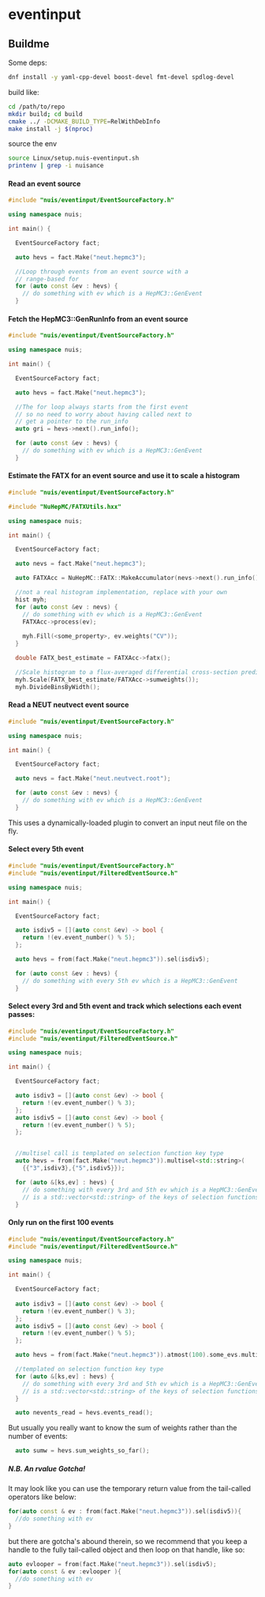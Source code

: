 # eventinput

## Buildme

Some deps:
```bash
dnf install -y yaml-cpp-devel boost-devel fmt-devel spdlog-devel
```

build like:

```bash
cd /path/to/repo
mkdir build; cd build
cmake ../ -DCMAKE_BUILD_TYPE=RelWithDebInfo
make install -j $(nproc)
```

source the env

```bash
source Linux/setup.nuis-eventinput.sh
printenv | grep -i nuisance
```

#### Read an event source

```c++
#include "nuis/eventinput/EventSourceFactory.h"

using namespace nuis;

int main() {

  EventSourceFactory fact;

  auto hevs = fact.Make("neut.hepmc3");

  //Loop through events from an event source with a 
  // range-based for
  for (auto const &ev : hevs) {
    // do something with ev which is a HepMC3::GenEvent
  }
```

#### Fetch the HepMC3::GenRunInfo from an event source

```c++
#include "nuis/eventinput/EventSourceFactory.h"

using namespace nuis;

int main() {

  EventSourceFactory fact;

  auto hevs = fact.Make("neut.hepmc3");

  //The for loop always starts from the first event
  // so no need to worry about having called next to 
  // get a pointer to the run_info
  auto gri = hevs->next().run_info();

  for (auto const &ev : hevs) {
    // do something with ev which is a HepMC3::GenEvent
  }
```

#### Estimate the FATX for an event source and use it to scale a histogram

```c++
#include "nuis/eventinput/EventSourceFactory.h"

#include "NuHepMC/FATXUtils.hxx"

using namespace nuis;

int main() {

  EventSourceFactory fact;

  auto nevs = fact.Make("neut.hepmc3");

  auto FATXAcc = NuHepMC::FATX::MakeAccumulator(nevs->next().run_info());

  //not a real histogram implementation, replace with your own
  hist myh;
  for (auto const &ev : nevs) {
    // do something with ev which is a HepMC3::GenEvent
    FATXAcc->process(ev);
    
    myh.Fill(<some_property>, ev.weights("CV"));
  }

  double FATX_best_estimate = FATXAcc->fatx();

  //Scale histogram to a flux-averaged differential cross-section prediction
  myh.Scale(FATX_best_estimate/FATXAcc->sumweights());
  myh.DivideBinsByWidth();
```

#### Read a NEUT neutvect event source

```c++
#include "nuis/eventinput/EventSourceFactory.h"

using namespace nuis;

int main() {

  EventSourceFactory fact;

  auto nevs = fact.Make("neut.neutvect.root");

  for (auto const &ev : nevs) {
    // do something with ev which is a HepMC3::GenEvent
  }
```

This uses a dynamically-loaded plugin to convert an input neut file on the fly.


#### Select every 5th event

```c++
#include "nuis/eventinput/EventSourceFactory.h"
#include "nuis/eventinput/FilteredEventSource.h"

using namespace nuis;

int main() {

  EventSourceFactory fact;

  auto isdiv5 = [](auto const &ev) -> bool {
    return !(ev.event_number() % 5);
  };

  auto hevs = from(fact.Make("neut.hepmc3")).sel(isdiv5);

  for (auto const &ev : hevs) {
    // do something with every 5th ev which is a HepMC3::GenEvent
  }
```

#### Select every 3rd and 5th event and track which selections each event passes:

```c++
#include "nuis/eventinput/EventSourceFactory.h"
#include "nuis/eventinput/FilteredEventSource.h"

using namespace nuis;

int main() {

  EventSourceFactory fact;

  auto isdiv3 = [](auto const &ev) -> bool {
    return !(ev.event_number() % 3);
  };
  auto isdiv5 = [](auto const &ev) -> bool {
    return !(ev.event_number() % 5);
  };


  //multisel call is templated on selection function key type
  auto hevs = from(fact.Make("neut.hepmc3")).multisel<std::string>(
    {{"3",isdiv3},{"5",isdiv5}});

  for (auto &[ks,ev] : hevs) {
    // do something with every 3rd and 5th ev which is a HepMC3::GenEvent
    // is a std::vector<std::string> of the keys of selection functions that ev passes.
  }
```

#### Only run on the first 100 events

```c++
#include "nuis/eventinput/EventSourceFactory.h"
#include "nuis/eventinput/FilteredEventSource.h"

using namespace nuis;

int main() {

  EventSourceFactory fact;
  
  auto isdiv3 = [](auto const &ev) -> bool {
    return !(ev.event_number() % 3);
  };
  auto isdiv5 = [](auto const &ev) -> bool {
    return !(ev.event_number() % 5);
  };

  auto hevs = from(fact.Make("neut.hepmc3")).atmost(100).some_evs.multisel<std::string>({{"3",isdiv3},{"5",isdiv5}});

  //templated on selection function key type
  for (auto &[ks,ev] : hevs) {
    // do something with every 3rd and 5th ev which is a HepMC3::GenEvent
    // is a std::vector<std::string> of the keys of selection functions that ev passes.
  }

  auto nevents_read = hevs.events_read();
```

But usually you really want to know the sum of weights rather than the number of events:

```c++
  auto sumw = hevs.sum_weights_so_far();
```

##### N.B. An rvalue Gotcha!

It may look like you can use the temporary return value from the tail-called operators like below:

```c++
for(auto const & ev : from(fact.Make("neut.hepmc3")).sel(isdiv5)){
  //do something with ev
}
```

but there are gotcha's abound therein, so we recommend that you keep a handle to the fully 
tail-called object and then loop on that handle, like so:

```c++
auto evlooper = from(fact.Make("neut.hepmc3")).sel(isdiv5);
for(auto const & ev :evlooper ){
  //do something with ev
}
```

